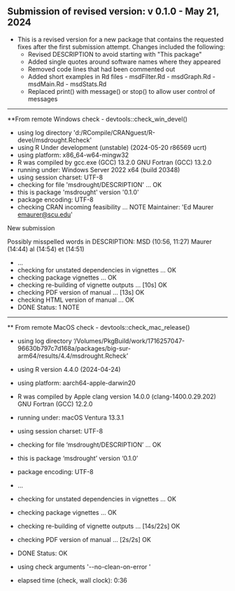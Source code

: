 ## Submission of revised version: v 0.1.0 - May 21, 2024

* This is a revised version for a new package that contains the requested fixes after the first submission attempt. Changes included the following:
    - Revised DESCRIPTION to avoid starting with "This package"
    - Added single quotes around software names where they appeared
    - Removed code lines that had been commented out
    - Added short examples in Rd files
              - msdFilter.Rd
              - msdGraph.Rd
              - msdMain.Rd
              - msdStats.Rd
    - Replaced print() with message() or stop() to allow user control of messages
--------------------------------------------------------------------------------
**From remote Windows check - devtools::check_win_devel()

* using log directory 'd:/RCompile/CRANguest/R-devel/msdrought.Rcheck'
* using R Under development (unstable) (2024-05-20 r86569 ucrt)
* using platform: x86_64-w64-mingw32
* R was compiled by
    gcc.exe (GCC) 13.2.0
    GNU Fortran (GCC) 13.2.0
* running under: Windows Server 2022 x64 (build 20348)
* using session charset: UTF-8
* checking for file 'msdrought/DESCRIPTION' ... OK
* this is package 'msdrought' version '0.1.0'
* package encoding: UTF-8
* checking CRAN incoming feasibility ... NOTE
Maintainer: 'Ed Maurer <emaurer@scu.edu>'

New submission

Possibly misspelled words in DESCRIPTION:
  MSD (10:56, 11:27)
  Maurer (14:44)
  al (14:54)
  et (14:51)
* ...
* checking for unstated dependencies in vignettes ... OK
* checking package vignettes ... OK
* checking re-building of vignette outputs ... [10s] OK
* checking PDF version of manual ... [13s] OK
* checking HTML version of manual ... OK
* DONE
Status: 1 NOTE

--------------------------------------------------------------------------------
** From remote MacOS check - devtools::check_mac_release()

* using log directory ‘/Volumes/PkgBuild/work/1716257047-96630b797c7d168a/packages/big-sur-arm64/results/4.4/msdrought.Rcheck’
* using R version 4.4.0 (2024-04-24)
* using platform: aarch64-apple-darwin20
* R was compiled by
    Apple clang version 14.0.0 (clang-1400.0.29.202)
    GNU Fortran (GCC) 12.2.0
* running under: macOS Ventura 13.3.1
* using session charset: UTF-8
* checking for file ‘msdrought/DESCRIPTION’ ... OK
* this is package ‘msdrought’ version ‘0.1.0’
* package encoding: UTF-8
* ...
* checking for unstated dependencies in vignettes ... OK
* checking package vignettes ... OK
* checking re-building of vignette outputs ... [14s/22s] OK
* checking PDF version of manual ... [2s/2s] OK
* DONE
Status: OK
* using check arguments '--no-clean-on-error '

* elapsed time (check, wall clock): 0:36
